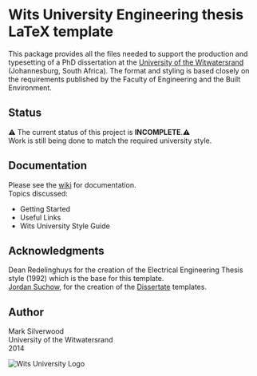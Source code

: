 # Wits University Engineering thesis LaTeX template

This package provides all the files needed to support the production and typesetting of a PhD dissertation at the [University of the Witwatersrand](http://www.wits.ac.za/) (Johannesburg, South Africa). The format and styling is based closely on the requirements published by the Faculty of Engineering and the Built Environment.
  
## Status
:warning: The current status of this project is **INCOMPLETE**.:warning:  
Work is still being done to match the required university style. 

## Documentation
Please see the [wiki](https://github.com/SlicedSilver/Wits-Eng-TeX-Template/wiki) for documentation.  
Topics discussed:
* Getting Started
* Useful Links
* Wits University Style Guide

## Acknowledgments
Dean Redelinghuys for the creation of the Electrical Engineering Thesis style (1992) which is the base for this template.  
[Jordan Suchow](https://github.com/suchow), for the creation of the [Dissertate](https://github.com/suchow/Dissertate) templates. 

## Author
Mark Silverwood  
University of the Witwatersrand  
2014  
  
![Wits University Logo](http://cl.ly/image/1I1X1j2G2W3l/WitsLogoSmall.jpg)
